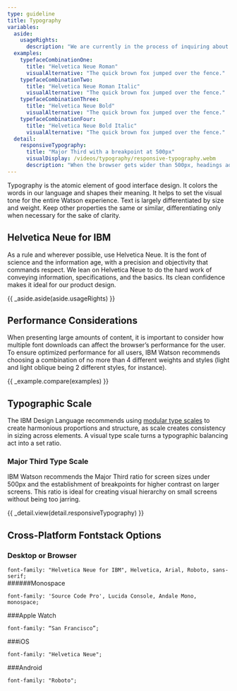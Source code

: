```yaml
---
type: guideline
title: Typography
variables:
  aside:
    usageRights:
      description: "We are currently in the process of inquiring about full usage rights and licensing for Helvetica Neue for IBM. During this time, we're unable to provide downloadable font assets. Please defer to the Cross-Platform Fontstack Options below for comparable fontstacks."
  examples:
    typefaceCombinationOne:
      title: "Helvetica Neue Roman"
      visualAlternative: "The quick brown fox jumped over the fence."
    typefaceCombinationTwo:
      title: "Helvetica Neue Roman Italic"
      visualAlternative: "The quick brown fox jumped over the fence."
    typefaceCombinationThree:
      title: "Helvetica Neue Bold"
      visualAlternative: "The quick brown fox jumped over the fence."
    typefaceCombinationFour:
      title: "Helvetica Neue Bold Italic"
      visualAlternative: "The quick brown fox jumped over the fence."
  detail:
    responsiveTypography:
      title: "Major Third with a breakpoint at 500px"
      visualDisplay: /videos/typography/responsive-typography.webm
      description: "When the browser gets wider than 500px, headings adopt the Golden Ratio type scale to increase legibility for the user at larger screen sizes."
---
```


Typography is the atomic element of good interface design. It colors the words in our language and shapes their meaning. It helps to set the visual tone for the entire Watson experience. Text is largely differentiated by size and weight. Keep other properties the same or similar, differentiating only when necessary for the sake of clarity.

## Helvetica Neue for IBM

As a rule and wherever possible, use Helvetica Neue. It is the font of science and the information age, with a precision and objectivity that commands respect. We lean on Helvetica Neue to do the hard work of conveying information, specifications, and the basics. Its clean confidence makes it ideal for our product design.

{{ _aside.aside(aside.usageRights) }}

## Performance Considerations

When presenting large amounts of content, it is important to consider how multiple font downloads can affect the browser’s performance for the user. To ensure optimized performance for all users, IBM Watson recommends choosing a combination of no more than 4 different weights and styles (light and light oblique being 2 different styles, for instance). 

{{ _example.compare(examples) }}

## Typographic Scale

The IBM Design Language recommends using [modular type scales](http://www.ibm.com/design/language/framework/visual/typography.shtml) to create harmonious proportions and structure, as scale creates consistency in sizing across elements. A visual type scale turns a typographic balancing act into a set ratio. 

### Major Third Type Scale

IBM Watson recommends the Major Third ratio for screen sizes under 500px and the establishment of breakpoints for higher contrast on larger screens. This ratio is ideal for creating visual hierarchy on small screens without being too jarring.

{{ _detail.view(detail.responsiveTypography) }}

## Cross-Platform Fontstack Options

### Desktop or Browser

`font-family: "Helvetica Neue for IBM", Helvetica, Arial, Roboto, sans-serif;`  
######Monospace 

`font-family: 'Source Code Pro', Lucida Console, Andale Mono, monospace;`

###Apple Watch 

`font-family: “San Francisco”;`

###iOS

`font-family: "Helvetica Neue";` 

###Android

`font-family: "Roboto";`
